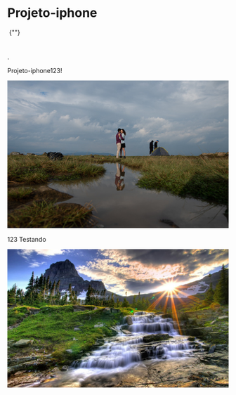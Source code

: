# Projeto-iphone
<img/>	{""}
<!DOCTYPE html>
<html>
<head>
  <title></title>
</head>
<body>
  <h1></h1>
  <p></p>
  <p></p>
  <p>.</p>
  <p></p>
</body>
</html>
 
 Projeto-iphone123! 

  
  ![Alt text](editar-2-1.jpg)        

 123 Testando
 
 ![Alt text](seila123-1-1.jpg)        
 
